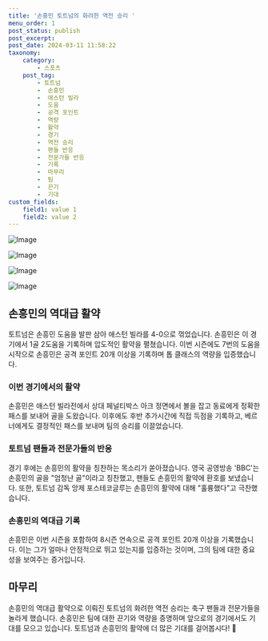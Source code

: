 ```yaml
---
title: '손흥민 토트넘의 화려한 역전 승리 '
menu_order: 1
post_status: publish
post_excerpt: 
post_date: 2024-03-11 11:58:22
taxonomy:
    category:
        - 스포츠
    post_tag:
        - 토트넘
        -  손흥민
        -  애스턴 빌라
        -  도움
        -  공격 포인트
        -  역량
        -  활약
        -  경기
        -  역전 승리
        -  팬들 반응
        -  전문가들 반응
        -  기록
        -  마무리
        -  팀
        -  끈기
        -  기대
custom_fields:
    field1: value 1
    field2: value 2
---
```


![Image](https://imgnews.pstatic.net/image/477/2024/03/11/0000477900_001_20240311095705772.jpg?type=w647)

![Image](https://imgnews.pstatic.net/image/477/2024/03/11/0000477900_002_20240311095705808.jpg?type=w647)

![Image](https://imgnews.pstatic.net/image/477/2024/03/11/0000477900_003_20240311095705864.jpg?type=w647)

![Image](https://imgnews.pstatic.net/image/477/2024/03/11/0000477900_004_20240311095705910.jpg?type=w647)

## 손흥민의 역대급 활약
토트넘은 손흥민 도움을 발판 삼아 애스턴 빌라를 4-0으로 꺾었습니다. 손흥민은 이 경기에서 1골 2도움을 기록하며 압도적인 활약을 펼쳤습니다. 이번 시즌에도 7번의 도움을 시작으로 손흥민은 공격 포인트 20개 이상을 기록하며 톱 클래스의 역량을 입증했습니다.
### 이번 경기에서의 활약
손흥민은 애스턴 빌라전에서 상대 페널티박스 아크 정면에서 볼을 잡고 동료에게 정확한 패스를 보내어 골을 도왔습니다. 이후에도 후반 추가시간에 직접 득점을 기록하고, 베르너에게도 결정적인 패스를 보내며 팀의 승리를 이끌었습니다.
### 토트넘 팬들과 전문가들의 반응
경기 후에는 손흥민의 활약을 칭찬하는 목소리가 쏟아졌습니다. 영국 공영방송 'BBC'는 손흥민의 골을 "엄청난 골"이라고 칭찬했고, 팬들도 손흥민의 활약에 환호를 보냈습니다. 또한, 토트넘 감독 앙제 포스테코글루는 손흥민의 활약에 대해 "훌륭했다"고 극찬했습니다.
### 손흥민의 역대급 기록
손흥민은 이번 시즌을 포함하여 8시즌 연속으로 공격 포인트 20개 이상을 기록했습니다. 이는 그가 얼마나 안정적으로 뛰고 있는지를 입증하는 것이며, 그의 팀에 대한 중요성을 보여주는 증거입니다.
## 마무리
손흥민의 역대급 활약으로 이뤄진 토트넘의 화려한 역전 승리는 축구 팬들과 전문가들을 놀라게 했습니다. 손흥민은 팀에 대한 끈기와 역량을 증명하며 앞으로의 경기에서도 기대를 모으고 있습니다. 토트넘과 손흥민의 활약에 더 많은 기대를 걸어봅시다! 🌟
